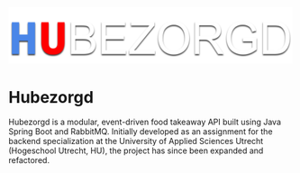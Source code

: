 ![hubezorgd-logo](https://raw.githubusercontent.com/Mustaphy/Hubezorgd/master/assets/hubezorgd-logo.svg)

# Hubezorgd
Hubezorgd is a modular, event-driven food takeaway API built using Java Spring Boot and RabbitMQ. Initially developed as
an assignment for the backend specialization at the University of Applied Sciences Utrecht (Hogeschool Utrecht, HU), the
project has since been expanded and refactored.
